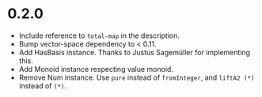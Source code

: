 0.2.0
=====

- Include reference to `total-map` in the description.
- Bump vector-space dependency to < 0.11.
- Add HasBasis instance. Thanks to Justus Sagemüller for implementing this.
- Add Monoid instance respecting value monoid.
- Remove Num instance. Use `pure` instead of `fromInteger`, and `liftA2 (*)` instead of `(*)`.